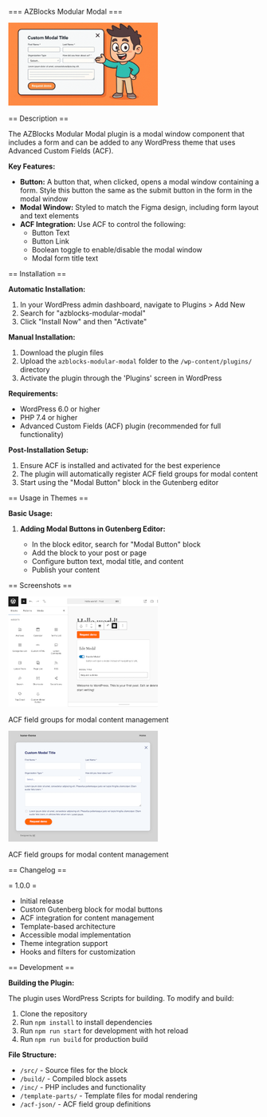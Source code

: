 === AZBlocks Modular Modal ===

<div align="left">
  <img src="img/cover.png" alt="WordPress Plugin" width="300"/>
</div>

== Description ==

The AZBlocks Modular Modal plugin is a modal window component that includes a form and can be added to any WordPress theme that uses Advanced Custom Fields (ACF).

**Key Features:**

-   **Button:** A button that, when clicked, opens a modal window containing a form. Style this button
    the same as the submit button in the form in the modal window
-   **Modal Window:** Styled to match the Figma design, including form layout and text elements
-   **ACF Integration:** Use ACF to control the following:
    -   Button Text
    -   Button Link
    -   Boolean toggle to enable/disable the modal window
    -   Modal form title text

== Installation ==

**Automatic Installation:**

1. In your WordPress admin dashboard, navigate to Plugins > Add New
2. Search for "azblocks-modular-modal"
3. Click "Install Now" and then "Activate"

**Manual Installation:**

1. Download the plugin files
2. Upload the `azblocks-modular-modal` folder to the `/wp-content/plugins/` directory
3. Activate the plugin through the 'Plugins' screen in WordPress

**Requirements:**

-   WordPress 6.0 or higher
-   PHP 7.4 or higher
-   Advanced Custom Fields (ACF) plugin (recommended for full functionality)

**Post-Installation Setup:**

1. Ensure ACF is installed and activated for the best experience
2. The plugin will automatically register ACF field groups for modal content
3. Start using the "Modal Button" block in the Gutenberg editor

== Usage in Themes ==

**Basic Usage:**

1. **Adding Modal Buttons in Gutenberg Editor:**

    - In the block editor, search for "Modal Button" block
    - Add the block to your post or page
    - Configure button text, modal title, and content
    - Publish your content

== Screenshots ==

<div align="left">
  <img src="img/screenshot.png" alt="Screenshot: ACF field groups for modal content management" width="300"/>
  <p>ACF field groups for modal content management</p>
</div>

<div align="left">
  <img src="img/modal_form.png" alt="Screenshot: Modal Form" width="300"/>
  <p>ACF field groups for modal content management</p>
</div>

== Changelog ==

= 1.0.0 =

-   Initial release
-   Custom Gutenberg block for modal buttons
-   ACF integration for content management
-   Template-based architecture
-   Accessible modal implementation
-   Theme integration support
-   Hooks and filters for customization

== Development ==

**Building the Plugin:**

The plugin uses WordPress Scripts for building. To modify and build:

1. Clone the repository
2. Run `npm install` to install dependencies
3. Run `npm run start` for development with hot reload
4. Run `npm run build` for production build

**File Structure:**

-   `/src/` - Source files for the block
-   `/build/` - Compiled block assets
-   `/inc/` - PHP includes and functionality
-   `/template-parts/` - Template files for modal rendering
-   `/acf-json/` - ACF field group definitions

